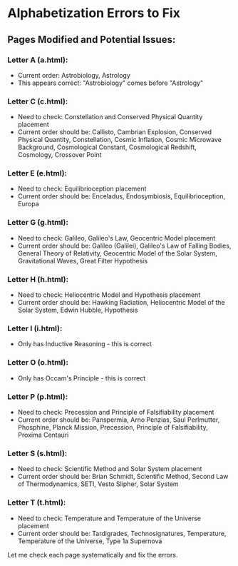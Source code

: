 # Alphabetization Errors to Fix

## Pages Modified and Potential Issues:

### Letter A (a.html):
- Current order: Astrobiology, Astrology
- This appears correct: "Astrobiology" comes before "Astrology"

### Letter C (c.html):
- Need to check: Constellation and Conserved Physical Quantity placement
- Current order should be: Callisto, Cambrian Explosion, Conserved Physical Quantity, Constellation, Cosmic Inflation, Cosmic Microwave Background, Cosmological Constant, Cosmological Redshift, Cosmology, Crossover Point

### Letter E (e.html):
- Need to check: Equilibrioception placement
- Current order should be: Enceladus, Endosymbiosis, Equilibrioception, Europa

### Letter G (g.html):
- Need to check: Galileo, Galileo's Law, Geocentric Model placement
- Current order should be: Galileo (Galilei), Galileo's Law of Falling Bodies, General Theory of Relativity, Geocentric Model of the Solar System, Gravitational Waves, Great Filter Hypothesis

### Letter H (h.html):
- Need to check: Heliocentric Model and Hypothesis placement
- Current order should be: Hawking Radiation, Heliocentric Model of the Solar System, Edwin Hubble, Hypothesis

### Letter I (i.html):
- Only has Inductive Reasoning - this is correct

### Letter O (o.html):
- Only has Occam's Principle - this is correct

### Letter P (p.html):
- Need to check: Precession and Principle of Falsifiability placement
- Current order should be: Panspermia, Arno Penzias, Saul Perlmutter, Phosphine, Planck Mission, Precession, Principle of Falsifiability, Proxima Centauri

### Letter S (s.html):
- Need to check: Scientific Method and Solar System placement
- Current order should be: Brian Schmidt, Scientific Method, Second Law of Thermodynamics, SETI, Vesto Slipher, Solar System

### Letter T (t.html):
- Need to check: Temperature and Temperature of the Universe placement
- Current order should be: Tardigrades, Technosignatures, Temperature, Temperature of the Universe, Type 1a Supernova

Let me check each page systematically and fix the errors.

